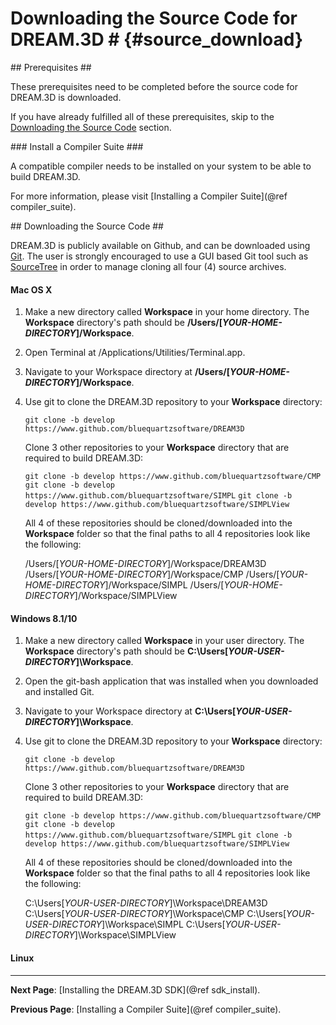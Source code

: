 # Downloading the Source Code for DREAM.3D # {#source_download}
<a name="prerequisites">
## Prerequisites ##
</a>

These prerequisites need to be completed before the source code for DREAM.3D is downloaded.

If you have already fulfilled all of these prerequisites, skip to the [Downloading the Source Code](#downloading_src_code) section.

<a name="compiler_suite">
### Install a Compiler Suite ###
</a>

A compatible compiler needs to be installed on your system to be able to build DREAM.3D.

For more information, please visit [Installing a Compiler Suite](@ref compiler_suite).

<a name="downloading_src_code">
## Downloading the Source Code ##
</a>

DREAM.3D is publicly available on Github, and can be downloaded using [Git](http://www.git-scm.org). The user is strongly encouraged to use a GUI based Git tool such as [SourceTree](http://www.sourcetreeapp.com) in order to manage cloning all four (4) source archives.

#### Mac OS X ####
1. Make a new directory called **Workspace** in your home directory.  The **Workspace** directory's path should be **/Users/[*YOUR-HOME-DIRECTORY*]/Workspace**.

2. Open Terminal at /Applications/Utilities/Terminal.app.

3. Navigate to your Workspace directory at **/Users/[*YOUR-HOME-DIRECTORY*]/Workspace**.

4. Use git to clone the DREAM.3D repository to your **Workspace** directory:

    `git clone -b develop https://www.github.com/bluequartzsoftware/DREAM3D`

	Clone 3 other repositories to your **Workspace** directory that are required to build DREAM.3D:

    `git clone -b develop https://www.github.com/bluequartzsoftware/CMP`
    `git clone -b develop https://www.github.com/bluequartzsoftware/SIMPL`
    `git clone -b develop https://www.github.com/bluequartzsoftware/SIMPLView`

	All 4 of these repositories should be cloned/downloaded into the **Workspace** folder so that the final paths to all 4 repositories look like the following:

	/Users/[*YOUR-HOME-DIRECTORY*]/Workspace/DREAM3D
    /Users/[*YOUR-HOME-DIRECTORY*]/Workspace/CMP
    /Users/[*YOUR-HOME-DIRECTORY*]/Workspace/SIMPL
    /Users/[*YOUR-HOME-DIRECTORY*]/Workspace/SIMPLView

#### Windows 8.1/10 ####
1. Make a new directory called **Workspace** in your user directory.  The **Workspace** directory's path should be **C:\Users\[*YOUR-USER-DIRECTORY*]\Workspace**.

2. Open the git-bash application that was installed when you downloaded and installed Git.

3. Navigate to your Workspace directory at **C:\Users\[*YOUR-USER-DIRECTORY*]\Workspace**.

4. Use git to clone the DREAM.3D repository to your **Workspace** directory:

    `git clone -b develop https://www.github.com/bluequartzsoftware/DREAM3D`

	Clone 3 other repositories to your **Workspace** directory that are required to build DREAM.3D:

    `git clone -b develop https://www.github.com/bluequartzsoftware/CMP`
    `git clone -b develop https://www.github.com/bluequartzsoftware/SIMPL`
    `git clone -b develop https://www.github.com/bluequartzsoftware/SIMPLView`

	All 4 of these repositories should be cloned/downloaded into the **Workspace** folder so that the final paths to all 4 repositories look like the following:

	C:\Users\[*YOUR-USER-DIRECTORY*]\Workspace\DREAM3D
    C:\Users\[*YOUR-USER-DIRECTORY*]\Workspace\CMP
    C:\Users\[*YOUR-USER-DIRECTORY*]\Workspace\SIMPL
    C:\Users\[*YOUR-USER-DIRECTORY*]\Workspace\SIMPLView

#### Linux ####

---
**Next Page**: [Installing the DREAM.3D SDK](@ref sdk_install).

**Previous Page**: [Installing a Compiler Suite](@ref compiler_suite).